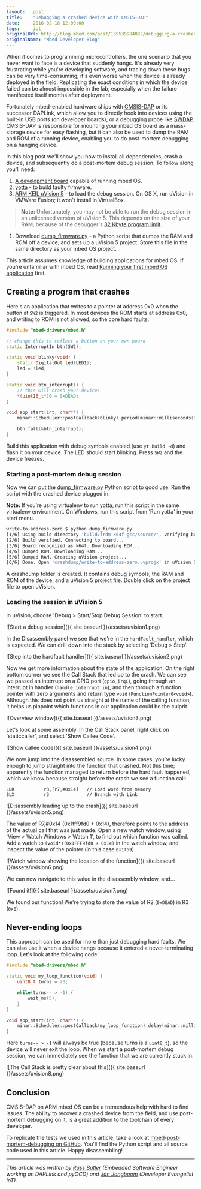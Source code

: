 ```yaml
---
layout:   post
title:    "Debugging a crashed device with CMSIS-DAP"
date:     2016-02-18 12:00:00
tags:     iot
originalUrl: http://blog.mbed.com/post/139539984822/debugging-a-crashed-device-with-cmsis-dap
originalName: "Mbed Developer Blog"
---
```


When it comes to programming microcontrollers, the one scenario that you never want to face is a device that suddenly hangs. It's already very frustrating while you're developing software, and tracing down these bugs can be very time-consuming; it's even worse when the device is already deployed in the field. Replicating the exact conditions in which the device failed can be almost impossible in the lab, especially when the failure manifested itself months after deployment.

Fortunately mbed-enabled hardware ships with [CMSIS-DAP](https://developer.mbed.org/handbook/CMSIS-DAP) or its successor DAPLink, which allow you to directly hook into devices using the built-in USB ports (on developer boards), or a debugging probe like [SWDAP](https://developer.mbed.org/teams/mbed/wiki/SWDAP). CMSIS-DAP is responsible for mounting your mbed OS board as a mass-storage device for easy flashing, but it can also be used to dump the RAM and ROM of a running device, enabling you to do post-mortem debugging on a hanging device.

<!--more-->

In this blog post we'll show you how to install all dependencies, crash a device, and subsequently do a post-mortem debug session. To follow along you'll need:

1. [A development board](https://www.mbed.com/en/development/hardware/boards/) capable of running mbed OS.
1. [yotta](http://yottadocs.mbed.com/#installing) - to build faulty firmware.
1. [ARM KEIL uVision 5](http://www2.keil.com/mdk5/install/) - to load the debug session. On OS X, run uVision in VMWare Fusion; it won't install in VirtualBox.
> **Note:** Unfortunately, you may not be able to run the debug session in an unlicensed version of uVision 5. This depends on the size of your RAM, because of the debugger's [32 Kbyte program limit](http://www.keil.com/demo/limits.asp).
1. Download [dump_firmware.py](https://github.com/janjongboom/mbed-post-mortem-debugging/blob/master/dump_firmware.py) - a Python script that dumps the RAM and ROM off a device, and sets up a uVision 5 project. Store this file in the same directory as your mbed OS project.


This article assumes knowledge of building applications for mbed OS. If you're unfamiliar with mbed OS, read [Running your first mbed OS application](https://docs.mbed.com/docs/getting-started-mbed-os/en/latest/FirstProjectmbedOS/) first.

## Creating a program that crashes

Here's an application that writes to a pointer at address 0x0 when the button at `SW2` is triggered. In most devices the ROM starts at address 0x0, and writing to ROM is not allowed, so the core hard faults:

```cpp
#include "mbed-drivers/mbed.h"

// change this to reflect a button on your own board
static InterruptIn btn(SW2);

static void blinky(void) {
    static DigitalOut led(LED1);
    led = !led;
}

static void btn_interrupt() {
    // this will crash your device!
    *(uint16_t*)0 = 0xDEAD;
}

void app_start(int, char**) {
    minar::Scheduler::postCallback(blinky).period(minar::milliseconds(500));

    btn.fall(&btn_interrupt);
}
```

Build this application with debug symbols enabled (use `yt build -d`) and flash it on your device. The LED should start blinking. Press `SW2` and the device freezes.

### Starting a post-mortem debug session

Now we can put the [dump_firmware.py](https://github.com/janjongboom/mbed-post-mortem-debugging/blob/master/dump_firmware.py) Python script to good use. Run the script with the crashed device plugged in:

**Note:** If you’re using virtualenv to run yotta, run this script in the same virtualenv environment. On Windows, run this script from 'Run yotta' in your start menu.

```bash
write-to-address-zero $ python dump_firmware.py
[1/6] Using build directory 'build/frdm-k64f-gcc/source/', verifying build...
[2/6] Build verified. Connecting to board...
[3/6] Board recognized as k64f. Downloading ROM...
[4/6] Dumped ROM. Downloading RAM...
[5/6] Dumped RAM. Creating uVision project...
[6/6] Done. Open 'crashdump/write-to-address-zero.uvprojx' in uVision 5 to debug.
```

A crashdump folder is created. It contains debug symbols, the RAM and ROM of the device, and a uVision 5 project file. Double click on the project file to open uVision.

### Loading the session in uVision 5

In uVision, choose 'Debug > Start/Stop Debug Session' to start.


![Start a debug session]({{ site.baseurl }}/assets/uvision1.png)

In the Disassembly panel we see that we're in the `HardFault_Handler`, which is expected. We can drill down into the stack by selecting 'Debug > Step'.


![Step into the hardfault handler]({{ site.baseurl }}/assets/uvision2.png)

Now we get more information about the state of the application. On the right bottom corner we see the Call Stack that led up to the crash. We can see we passed an interrupt on a GPIO port (`gpio_irqC`), going through an interrupt in handler (`handle_interrupt_in`), and then through a function pointer with zero arguments and return type `void` (`FunctionPointer0<void>`). Although this does not point us straight at the name of the calling function, it helps us pinpoint which functions in our application could be the culprit.


![Overview window]({{ site.baseurl }}/assets/uvision3.png)

Let's look at some assembly. In the Call Stack panel, right click on 'staticcaller', and select 'Show Callee Code'.


![Show callee code]({{ site.baseurl }}/assets/uvision4.png)

We now jump into the disassembled source. In some cases, you’re lucky enough to jump straight into the function that crashed. Not this time; apparently the function managed to return before the hard fault happened, which we know because straight before the crash we see a function call:

```
LDR           r3,[r7,#0x14]   // Load word from memory
BLX           r3              // Branch with Link
```


![Disassembly leading up to the crash]({{ site.baseurl }}/assets/uvision5.png)

The value of R7,#0x14 (0x1fff9fd0 + 0x14), therefore points to the address of the actual call that was just made. Open a new watch window, using 'View > Watch Windows > Watch 1', to find out which function was called. Add a watch to `(void*)(0x1FFF9fd0 + 0x14)` in the watch window, and inspect the value of the pointer (in this case `0x1f59`).


![Watch window showing the location of the function]({{ site.baseurl }}/assets/uvision6.png)

We can now navigate to this value in the disassembly window, and…


![Found it!]({{ site.baseurl }}/assets/uvision7.png)

We found our function! We're trying to store the value of R2 (`0xDEAD`) in R3 (`0x0`).

## Never-ending loops

This approach can be used for more than just debugging hard faults. We can also use it when a device hangs because it entered a never-terminating loop. Let's look at the following code:

```cpp
#include "mbed-drivers/mbed.h"

static void my_loop_function(void) {
    uint8_t turns = 20;

    while(turns-- > -1) {
        wait_ms(5);
    }
}

void app_start(int, char**) {
    minar::Scheduler::postCallback(my_loop_function).delay(minar::milliseconds(500));
}
```

Here `turns-- > -1` will always be true (because turns is a `uint8_t`), so the device will never exit the loop. When we start a post-mortem debug session, we can immediately see the function that we are currently stuck in.


![The Call Stack is pretty clear about this]({{ site.baseurl }}/assets/uvision8.png)

## Conclusion

CMSIS-DAP on ARM mbed OS can be a tremendous help with hard to find issues. The ability to recover a crashed device from the field, and use post-mortem debugging on it, is a great addition to the toolchain of every developer.

To replicate the tests we used in this article, take a look at [mbed-post-mortem-debugging on GitHub](https://github.com/janjongboom/mbed-post-mortem-debugging). You'll find the Python script and all source code used in this article. Happy disassembling!

---

*This article was written by [Russ Butler](https://github.com/c1728p9) (Embedded Software Engineer working on DAPLink and pyOCD) and [Jan Jongboom](https://twitter.com/janjongboom) (Developer Evangelist IoT).*
